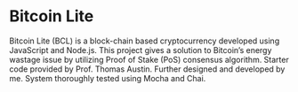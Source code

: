 # Bitcoin Lite
Bitcoin Lite (BCL) is a block-chain based cryptocurrency developed using JavaScript and Node.js.
This project gives a solution to Bitcoin’s energy wastage issue by utilizing Proof of Stake (PoS) consensus algorithm.
Starter code provided by Prof. Thomas Austin. Further designed and developed by me.
System thoroughly tested using Mocha and Chai.
